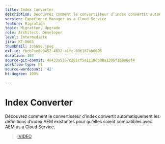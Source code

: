 ```yaml
---
title: Index Converter
description: Découvrez comment le convertisseur d’index convertit automatiquement les définitions d’index AEM existantes pour qu’elles soient compatibles avec AEM as a Cloud Service.
version: Experience Manager as a Cloud Service
feature: Migration
topic: Migration, Upgrade
role: Architect, Developer
level: Intermediate
jira: KT-8665
thumbnail: 336696.jpeg
exl-id: fbcb7ae8-0452-4632-a1fc-896187bb6695
duration: 168
source-git-commit: 48433a5367c281cf5a1c106b08a1306f1b0e8ef4
workflow-type: ht
source-wordcount: '42'
ht-degree: 100%

---
```


# Index Converter

Découvrez comment le convertisseur d’index convertit automatiquement les définitions d’index AEM existantes pour qu’elles soient compatibles avec AEM as a Cloud Service.

>[!VIDEO](https://video.tv.adobe.com/v/3443775?quality=12&learn=on&captions=fre_fr)
